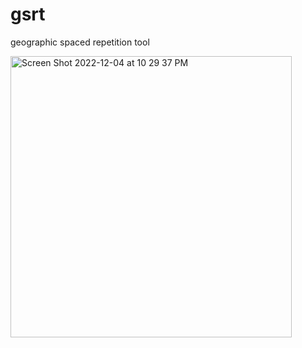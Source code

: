 # gsrt
geographic spaced repetition tool

<img width="450" alt="Screen Shot 2022-12-04 at 10 29 37 PM" src="https://user-images.githubusercontent.com/6785859/205556756-138f62c9-e38e-4f77-91b8-26485d697836.png">
